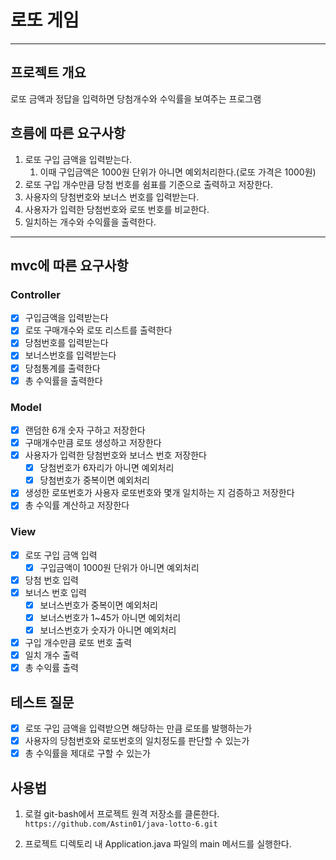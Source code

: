# 로또 게임

---

## 프로젝트 개요
로또 금액과 정답을 입력하면 당첨개수와 수익률을 보여주는 프로그램

## 흐름에 따른 요구사항

1. 로또 구입 금액을 입력받는다.
   1. 이때 구입금액은 1000원 단위가 아니면 예외처리한다.(로또 가격은 1000원)
2. 로또 구입 개수만큼 당첨 번호를 쉼표를 기준으로 출력하고 저장한다.
3. 사용자의 당첨번호와 보너스 번호를 입력받는다.
4. 사용자가 입력한 당첨번호와 로또 번호를 비교한다.
5. 일치하는 개수와 수익률을 출력한다.

---

## mvc에 따른 요구사항

### Controller

- [x]  구입금액을 입력받는다
- [x]  로또 구매개수와 로또 리스트를 출력한다
- [x]  당첨번호를 입력받는다
- [x]  보너스번호를 입력받는다
- [x]  당첨통계를 출력한다
- [x]  총 수익률을 출력한다

### Model

- [x]  랜덤한 6개 숫자 구하고 저장한다
- [x]  구매개수만큼 로또 생성하고 저장한다
- [x]  사용자가 입력한 당첨번호와 보너스 번호 저장한다
   - [x]  당첨번호가 6자리가 아니면 예외처리
   - [x]  당첨번호가 중복이면 예외처리
- [x]  생성한 로또번호가 사용자 로또번호와 몇개 일치하는 지 검증하고 저장한다
- [x]  총 수익률 계산하고 저장한다

### View

- [x]  로또 구입 금액 입력
   - [x]  구입금액이 1000원 단위가 아니면 예외처리
- [x]  당첨 번호 입력
- [x]  보너스 번호 입력
   - [x]  보너스번호가 중복이면 예외처리
   - [x]  보너스번호가 1~45가 아니면 예외처리
   - [x]  보너스번호가 숫자가 아니면 예외처리
- [x]  구입 개수만큼 로또 번호 출력
- [x]  일치 개수 출력
- [x]  총 수익률 출력

## 테스트 질문

- [x]  로또 구입 금액을 입력받으면 해당하는 만큼 로또를 발행하는가
- [x]  사용자의 당첨번호와 로또번호의 일치정도를 판단할 수 있는가
- [x]  총 수익률을 제대로 구할 수 있는가

## 사용법
1. 로컬 git-bash에서 프로젝트 원격 저장소를 클론한다.
```https://github.com/Astin01/java-lotto-6.git```

2. 프로젝트 디렉토리 내 Application.java 파일의 main 메서드를 실행한다.